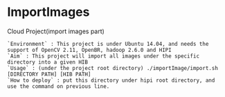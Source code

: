 # ImportImages
Cloud Project(import images part)

    `Environment` : This project is under Ubuntu 14.04, and needs the support of OpenCV 2.11, OpenBR, hadoop 2.6.0 and HIPI
    `Aim` : This project will import all images under the specific directory into a given HIB
    `Usage` : (under the project root directory) ./importImage/import.sh [DIRECTORY PATH] [HIB PATH]
    `How to deploy` : put this directory under hipi root directory, and use the command on previous line.
